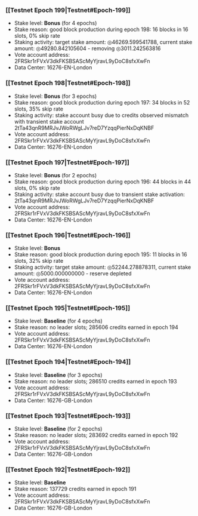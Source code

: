 ### [[Testnet Epoch 199|Testnet#Epoch-199]]
* Stake level: **Bonus** (for 4 epochs)
* Stake reason: good block production during epoch 198: 16 blocks in 16 slots, 0% skip rate
* Staking activity: target stake amount: ◎46269.599541788, current stake amount: ◎49280.842105604 - removing ◎3011.242563816
* Vote account address: 2FRSkr1rFVxV3dkFKSBSAScMyYjravL9yDoC8sfxXwFn
* Data Center: 16276-EN-London
### [[Testnet Epoch 198|Testnet#Epoch-198]]
* Stake level: **Bonus** (for 3 epochs)
* Stake reason: good block production during epoch 197: 34 blocks in 52 slots, 35% skip rate
* Staking activity: stake account busy due to credits observed mismatch with transient stake account 2tTa43qnR9MRJvJWoRWgLJv7reD7YzqqPierNxDqKNBF
* Vote account address: 2FRSkr1rFVxV3dkFKSBSAScMyYjravL9yDoC8sfxXwFn
* Data Center: 16276-EN-London
### [[Testnet Epoch 197|Testnet#Epoch-197]]
* Stake level: **Bonus** (for 2 epochs)
* Stake reason: good block production during epoch 196: 44 blocks in 44 slots, 0% skip rate
* Staking activity: stake account busy due to transient stake activation: 2tTa43qnR9MRJvJWoRWgLJv7reD7YzqqPierNxDqKNBF
* Vote account address: 2FRSkr1rFVxV3dkFKSBSAScMyYjravL9yDoC8sfxXwFn
* Data Center: 16276-EN-London
### [[Testnet Epoch 196|Testnet#Epoch-196]]
* Stake level: **Bonus**
* Stake reason: good block production during epoch 195: 11 blocks in 16 slots, 32% skip rate
* Staking activity: target stake amount: ◎52244.278878311, current stake amount: ◎5000.000000000 - reserve depleted
* Vote account address: 2FRSkr1rFVxV3dkFKSBSAScMyYjravL9yDoC8sfxXwFn
* Data Center: 16276-EN-London
### [[Testnet Epoch 195|Testnet#Epoch-195]]
* Stake level: **Baseline** (for 4 epochs)
* Stake reason: no leader slots; 285606 credits earned in epoch 194
* Vote account address: 2FRSkr1rFVxV3dkFKSBSAScMyYjravL9yDoC8sfxXwFn
* Data Center: 16276-EN-London
### [[Testnet Epoch 194|Testnet#Epoch-194]]
* Stake level: **Baseline** (for 3 epochs)
* Stake reason: no leader slots; 286510 credits earned in epoch 193
* Vote account address: 2FRSkr1rFVxV3dkFKSBSAScMyYjravL9yDoC8sfxXwFn
* Data Center: 16276-GB-London
### [[Testnet Epoch 193|Testnet#Epoch-193]]
* Stake level: **Baseline** (for 2 epochs)
* Stake reason: no leader slots; 283692 credits earned in epoch 192
* Vote account address: 2FRSkr1rFVxV3dkFKSBSAScMyYjravL9yDoC8sfxXwFn
* Data Center: 16276-GB-London
### [[Testnet Epoch 192|Testnet#Epoch-192]]
* Stake level: **Baseline**
* Stake reason: 137729 credits earned in epoch 191
* Vote account address: 2FRSkr1rFVxV3dkFKSBSAScMyYjravL9yDoC8sfxXwFn
* Data Center: 16276-GB-London